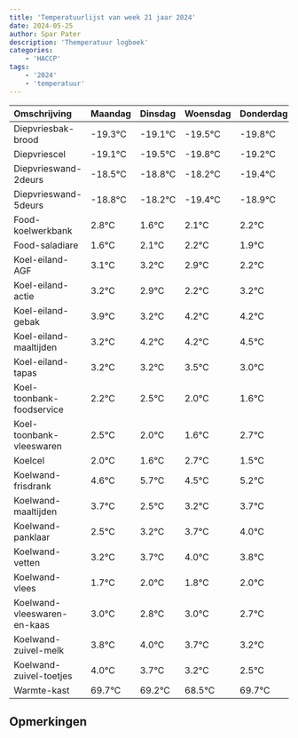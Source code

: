 ```yaml
---
title: 'Temperatuurlijst van week 21 jaar 2024'
date: 2024-05-25
author: Spar Pater
description: 'Themperatuur logboek'
categories:
    - 'HACCP'
tags:
    - '2024'
    - 'temperatuur'
---
```

|Omschrijving|Maandag|Dinsdag|Woensdag|Donderdag|Vrijdag|Zaterdag|Zondag|
|:---|:---|:---|:---|:---|:---|:---|:---|
|Diepvriesbak-brood|-19.3°C|-19.1°C|-19.5°C|-19.8°C|-19.2°C|-20.4°C| |
|Diepvriescel|-19.1°C|-19.5°C|-19.8°C|-19.2°C|-20.4°C|-19.9°C| |
|Diepvrieswand-2deurs|-18.5°C|-18.8°C|-18.2°C|-19.4°C|-18.9°C|-18.8°C| |
|Diepvrieswand-5deurs|-18.8°C|-18.2°C|-19.4°C|-18.9°C|-18.8°C|-19.1°C| |
|Food-koelwerkbank|2.8°C|1.6°C|2.1°C|2.2°C|1.9°C|1.2°C| |
|Food-saladiare|1.6°C|2.1°C|2.2°C|1.9°C|1.2°C|2.2°C| |
|Koel-eiland-AGF|3.1°C|3.2°C|2.9°C|2.2°C|3.2°C|3.2°C| |
|Koel-eiland-actie|3.2°C|2.9°C|2.2°C|3.2°C|3.2°C|3.5°C| |
|Koel-eiland-gebak|3.9°C|3.2°C|4.2°C|4.2°C|4.5°C|4.0°C| |
|Koel-eiland-maaltijden|3.2°C|4.2°C|4.2°C|4.5°C|4.0°C|3.6°C| |
|Koel-eiland-tapas|3.2°C|3.2°C|3.5°C|3.0°C|2.6°C|3.7°C| |
|Koel-toonbank-foodservice|2.2°C|2.5°C|2.0°C|1.6°C|2.7°C|1.5°C| |
|Koel-toonbank-vleeswaren|2.5°C|2.0°C|1.6°C|2.7°C|1.5°C|2.2°C| |
|Koelcel|2.0°C|1.6°C|2.7°C|1.5°C|2.2°C|2.7°C| |
|Koelwand-frisdrank|4.6°C|5.7°C|4.5°C|5.2°C|5.7°C|6.0°C| |
|Koelwand-maaltijden|3.7°C|2.5°C|3.2°C|3.7°C|4.0°C|3.8°C| |
|Koelwand-panklaar|2.5°C|3.2°C|3.7°C|4.0°C|3.8°C|4.0°C| |
|Koelwand-vetten|3.2°C|3.7°C|4.0°C|3.8°C|4.0°C|3.7°C| |
|Koelwand-vlees|1.7°C|2.0°C|1.8°C|2.0°C|1.7°C|1.2°C| |
|Koelwand-vleeswaren-en-kaas|3.0°C|2.8°C|3.0°C|2.7°C|2.2°C|1.5°C| |
|Koelwand-zuivel-melk|3.8°C|4.0°C|3.7°C|3.2°C|2.5°C|3.7°C| |
|Koelwand-zuivel-toetjes|4.0°C|3.7°C|3.2°C|2.5°C|3.7°C|2.6°C| |
|Warmte-kast|69.7°C|69.2°C|68.5°C|69.7°C|68.6°C|69.4°C| |

## Opmerkingen


